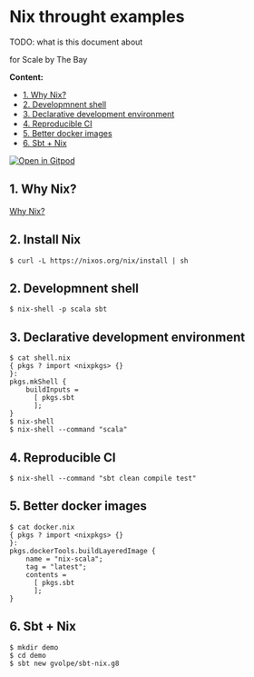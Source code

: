 # Nix throught examples

TODO: what is this document about

 for Scale by The Bay

**Content:**

- [1. Why Nix?](#1-why-nix)
- [2. Developmnent shell](#2-developmnent-shell)
- [3. Declarative development environment](#3-declarative-development-environment)
- [4. Reproducible CI](#4-reproducible-ci)
- [5. Better docker images](#5-better-docker-images)
- [6. Sbt + Nix](#6-sbt--nix)


[![Open in Gitpod](https://gitpod.io/button/open-in-gitpod.svg)](https://gitpod.io/#https://github.com/garbas/sbtb-examples)

## 1. Why Nix?

[Why Nix?](https://5fad2bd6b3d38100bedd3ba8--nixos-homepage.netlify.app/overview.html)

## 2. Install Nix

```
$ curl -L https://nixos.org/nix/install | sh
```

## 2. Developmnent shell

```
$ nix-shell -p scala sbt
```

## 3. Declarative development environment

```
$ cat shell.nix
{ pkgs ? import <nixpkgs> {}
}:
pkgs.mkShell {
    buildInputs =
      [ pkgs.sbt
      ];
}
$ nix-shell
$ nix-shell --command "scala"
```

## 4. Reproducible CI

```
$ nix-shell --command "sbt clean compile test"
```

## 5. Better docker images

```
$ cat docker.nix
{ pkgs ? import <nixpkgs> {}
}:
pkgs.dockerTools.buildLayeredImage {
    name = "nix-scala";
    tag = "latest";
    contents =
      [ pkgs.sbt
      ];
}
```

## 6. Sbt + Nix

```
$ mkdir demo
$ cd demo
$ sbt new gvolpe/sbt-nix.g8
```
